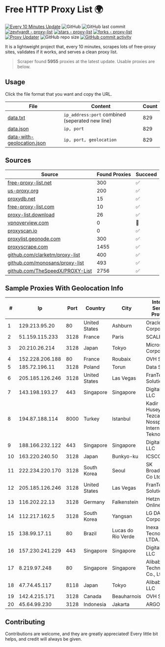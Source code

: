 
# Free HTTP Proxy List 🌍

[![Every 10 Minutes Update](https://github.com/mertguvencli/http-proxy-list/actions/workflows/main.yml/badge.svg?branch=main)](https://github.com/mertguvencli/http-proxy-list/actions/workflows/main.yml)
![GitHub](https://img.shields.io/github/license/mertguvencli/http-proxy-list)
![GitHub last commit](https://img.shields.io/github/last-commit/mertguvencli/http-proxy-list)
[![zevtyardt - proxy-list](https://img.shields.io/static/v1?label=zevtyardt&message=proxy-list&color=blue&logo=github)](https://github.com/zevtyardt/proxy-list "Go to GitHub repo")
[![stars - proxy-list](https://img.shields.io/github/stars/zevtyardt/proxy-list?style=social)](https://github.com/zevtyardt/proxy-list)
[![forks - proxy-list](https://img.shields.io/github/forks/zevtyardt/proxy-list?style=social)](https://github.com/zevtyardt/proxy-list)
[![Proxy Updater](https://github.com/zevtyardt/proxy-list/workflows/Proxy%20Updater/badge.svg)](https://github.com/zevtyardt/proxy-list/actions?query=workflow:"Proxy+Updater")
![GitHub repo size](https://img.shields.io/github/repo-size/zevtyardt/proxy-list)
[![GitHub commit activity](https://img.shields.io/github/commit-activity/m/zevtyardt/proxy-list?logo=commits)](https://github.com/zevtyardt/proxy-list/commits/main)

It is a lightweight project that, every 10 minutes, scrapes lots of free-proxy sites, validates if it works, and serves a clean proxy list.

> Scraper found **5955** proxies at the latest update. Usable proxies are below.

## Usage

Click the file format that you want and copy the URL.

|File|Content|Count|
|----|-------|-----|
|[data.txt](https://raw.githubusercontent.com/mertguvencli/http-proxy-list/main/proxy-list/data.txt)|`ip_address:port` combined (seperated new line)|829|
|[data.json](https://raw.githubusercontent.com/mertguvencli/http-proxy-list/main/proxy-list/data.json)|`ip, port`|829|
|[data-with-geolocation.json](https://raw.githubusercontent.com/mertguvencli/http-proxy-list/main/proxy-list/data-with-geolocation.json)|`ip, port, geolocation`|829|

## Sources

|Source|Found Proxies|Succeed|
|------|-------------|-------|
|[free-proxy-list.net](https://free-proxy-list.net)|300|✅|
|[us-proxy.org](https://www.us-proxy.org)|200|✅|
|[proxydb.net](http://proxydb.net)|15|✅|
|[free-proxy-list.com](https://free-proxy-list.com/?page=&port=&type%5B%5D=http&type%5B%5D=https&up_time=0&search=Search)|10|✅|
|[proxy-list.download](https://www.proxy-list.download/HTTP)|26|✅|
|[vpnoverview.com](https://vpnoverview.com/privacy/anonymous-browsing/free-proxy-servers)|0|🚫|
|[proxyscan.io](https://www.proxyscan.io)|0|✅|
|[proxylist.geonode.com](https://proxylist.geonode.com/api/proxy-list?limit=300&page=1&sort_by=lastChecked&sort_type=desc&protocols=http,https)|300|✅|
|[proxyscrape.com](https://api.proxyscrape.com/v2/?request=displayproxies&protocol=http&timeout=10000&country=all&ssl=all&anonymity=all)|1455|✅|
|[github.com/clarketm/proxy-list](https://raw.githubusercontent.com/clarketm/proxy-list/master/proxy-list-raw.txt)|400|✅|
|[github.com/monosans/proxy-list](https://raw.githubusercontent.com/monosans/proxy-list/main/proxies/http.txt)|493|✅|
|[github.com/TheSpeedX/PROXY-List](https://raw.githubusercontent.com/TheSpeedX/PROXY-List/master/http.txt)|2756|✅|


## Sample Proxies With Geolocation Info

|#|Ip|Port|Country|City|Internet Service Provider|
|-|--|----|-------|----|-------------------------|
|1|129.213.95.20|80|United States|Ashburn|Oracle Corporation|
|2|51.159.115.233|3128|France|Paris|SCALEWAY|
|3|20.210.26.214|3128|Japan|Tokyo|Microsoft Corporation|
|4|152.228.206.188|80|France|Roubaix|OVH SAS|
|5|185.72.196.11|3128|Poland|Torun|Data Space|
|6|205.185.126.246|3128|United States|Las Vegas|FranTech Solutions|
|7|143.198.193.27|443|Singapore|Singapore|DigitalOcean, LLC|
|8|194.87.188.114|8000|Turkey|Istanbul|Kadir Huseyin Tezcan Nosspeed Internet Teknolojileri|
|9|188.166.232.122|443|Singapore|Singapore|DigitalOcean, LLC|
|10|163.220.240.50|3128|Japan|Bunkyo-ku|ICSCOE|
|11|222.234.220.170|3128|South Korea|Seoul|SK Broadband Co Ltd|
|12|205.185.126.246|3128|United States|Las Vegas|FranTech Solutions|
|13|116.202.22.13|3128|Germany|Falkenstein|Hetzner Online GmbH|
|14|112.217.162.5|3128|South Korea|Yangsan|LG DACOM Corporation|
|15|138.99.17.11|80|Brazil|Lucas do Rio Verde|Inexa Tecnologia LTDA.|
|16|157.230.241.229|443|Singapore|Singapore|DigitalOcean, LLC|
|17|8.219.97.248|80|Singapore|Singapore|Alibaba (US) Technology Co., Ltd.|
|18|47.74.45.117|8118|Japan|Tokyo|Alibaba.com LLC|
|19|142.4.215.171|3128|Canada|Beauharnois|OVH SAS|
|20|45.64.99.230|3128|Indonesia|Jakarta|ARGON|



## Contributing

Contributions are welcome, and they are greatly appreciated! Every
little bit helps, and credit will always be given.

